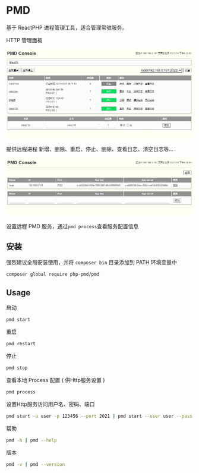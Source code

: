 # PMD

基于 ReactPHP 进程管理工具，适合管理常驻服务。

HTTP 管理面板

![PMD Console](tmp/pmd.jpg)

提供远程进程 新增、删除、重启、停止、删除、查看日志、清空日志等...

![PMD Set](tmp/set.jpg)

设置远程 PMD 服务，通过`pmd process`查看服务配置信息

## 安装

强烈建议全局安装使用，并将 `composer bin` 目录添加到 PATH 环境变量中

```bash
composer global require php-pmd/pmd
```
## Usage
启动
```bash
pmd start
```
重启
```bash
pmd restart
```
停止
```bash
pmd stop
```
查看本地 Process 配置 ( 供Http服务设置 ) 
```bash
pmd process
```
设置Http服务访问用户名、密码、端口
```bash
pmd start -u user -p 123456 --port 2021 | pmd start --user user --pass 123456 --port 2021
```
帮助
```bash
pmd -h | pmd --help
```
版本
```bash
pmd -v | pmd --version
```

